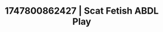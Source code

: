 ---
categories:
- Sensual selfie
- Pinay
- Shibari art
- Afterglow vibes
- Pierced & proud
image: /assets/images/1747800862427.jpg
layout: post
seo:
  description: Featured content with sensual Scat Fetish, ABDL Play. HD images available.
  keywords: Scat Fetish, ABDL Play
  og_image: /assets/images/1747800862427.jpg
  schema_type: VisualArtwork
tags:
- '#1747800862427'
- ABDL Play
- Scat Fetish
title: 1747800862427 | Scat Fetish ABDL Play
---